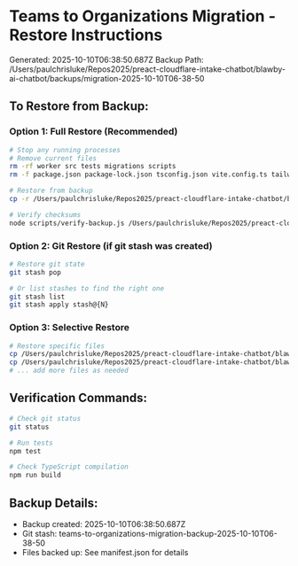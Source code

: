 # Teams to Organizations Migration - Restore Instructions

Generated: 2025-10-10T06:38:50.687Z
Backup Path: /Users/paulchrisluke/Repos2025/preact-cloudflare-intake-chatbot/blawby-ai-chatbot/backups/migration-2025-10-10T06-38-50

## To Restore from Backup:

### Option 1: Full Restore (Recommended)
```bash
# Stop any running processes
# Remove current files
rm -rf worker src tests migrations scripts
rm -f package.json package-lock.json tsconfig.json vite.config.ts tailwind.config.js wrangler.toml eslint.config.js vitest.config.ts playwright.config.ts

# Restore from backup
cp -r /Users/paulchrisluke/Repos2025/preact-cloudflare-intake-chatbot/blawby-ai-chatbot/backups/migration-2025-10-10T06-38-50/* .

# Verify checksums
node scripts/verify-backup.js /Users/paulchrisluke/Repos2025/preact-cloudflare-intake-chatbot/blawby-ai-chatbot/backups/migration-2025-10-10T06-38-50
```

### Option 2: Git Restore (if git stash was created)
```bash
# Restore git state
git stash pop

# Or list stashes to find the right one
git stash list
git stash apply stash@{N}
```

### Option 3: Selective Restore
```bash
# Restore specific files
cp /Users/paulchrisluke/Repos2025/preact-cloudflare-intake-chatbot/blawby-ai-chatbot/backups/migration-2025-10-10T06-38-50/worker/routes/teams.ts worker/routes/teams.ts
cp /Users/paulchrisluke/Repos2025/preact-cloudflare-intake-chatbot/blawby-ai-chatbot/backups/migration-2025-10-10T06-38-50/worker/services/TeamService.ts worker/services/TeamService.ts
# ... add more files as needed
```

## Verification Commands:
```bash
# Check git status
git status

# Run tests
npm test

# Check TypeScript compilation
npm run build
```

## Backup Details:
- Backup created: 2025-10-10T06:38:50.687Z
- Git stash: teams-to-organizations-migration-backup-2025-10-10T06-38-50
- Files backed up: See manifest.json for details
